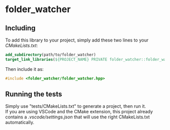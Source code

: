 # folder_watcher

## Including

To add this library to your project, simply add these two lines to your *CMakeLists.txt*:
```cmake
add_subdirectory(path/to/folder_watcher)
target_link_libraries(${PROJECT_NAME} PRIVATE folder_watcher::folder_watcher)
```

Then include it as:
```cpp
#include <folder_watcher/folder_watcher.hpp>
```

## Running the tests

Simply use "tests/CMakeLists.txt" to generate a project, then run it.<br/>
If you are using VSCode and the CMake extension, this project already contains a *.vscode/settings.json* that will use the right CMakeLists.txt automatically.
